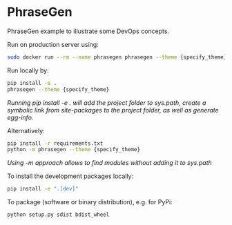 # PhraseGen

PhraseGen example to illustrate some DevOps concepts.

Run on production server using:
```bash
sudo docker run --rm --name phrasegen phrasegen --theme {specify_theme}
```

Run locally by:
```bash
pip install -e .
phrasegen --theme {specify_theme}
```
_Running pip install -e . will add the project folder to sys.path, create a symbolic link from site-packages to the project folder, as well as generate egg-info._

Alternatively:
```bash
pip install -r requirements.txt
python -m phrasegen --theme {specify_theme}
```
_Using -m approach allows to find modules without adding it to sys.path_

To install the development packages locally:
```bash
pip install -e ".[dev]"
```

To package (software or binary distribution), e.g. for PyPi:
```bash
python setup.py sdist bdist_wheel
```
